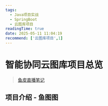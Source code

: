 ```yaml
---
tags:
  - Java项目实战
  - SpringBoot
  - 云图库项目
readingTime: true
date: 2025-05-11 11:04:19
recommend: ['云图库项目',1]
---
```

# 智能协同云图库项目总览


>[鱼皮直播笔记](https://www.codefather.cn/course/1864210260732116994/section/1864990875352473601#heading-0)


## 项目介绍 - 鱼图图

